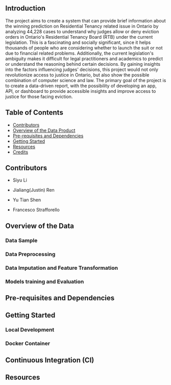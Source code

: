 ## Introduction 
The project aims to create a system that can provide brief information about the winning prediction on Residential Tenancy related issue in Ontario by analyzing 44,228 cases to understand why judges allow or deny eviction orders in Ontario's Residential Tenancy Board (RTB) under the current legislation. This is a fascinating and socially significant, since it helps thousands of people who are considering whether to launch the suit or not due to financial related problems. Additionally, the current legislation's ambiguity makes it difficult for legal practitioners and academics to predict or understand the reasoning behind certain decisions. By gaining insights into the factors influencing judges' decisions, this project would not only revolutionize access to justice in Ontario, but also show the possible combination of computer science and law.  The primary goal of the project is to create a data-driven report, with the possibility of developing an app, API, or dashboard to provide accessible insights and improve access to justice for those facing eviction.

## Table of Contents
* [Contributors](#contributors)
* [Overview of the Data Product](#overview-of-the-data-product)
* [Pre-requisites and Dependencies](#pre-requisites-and-dependencies)
* [Getting Started](#getting-started)
* [Resources](#resources)
* [Credits](#credits)

## Contributors

* Siyu Li

* Jialiang(Justin) Ren

* Yu Tian Shen

* Francesco Strafforello
 
## Overview of the Data


### Data Sample

### Data Preprocessing


### Data Imputation and Feature Transformation


### Models training and Evaluation


## Pre-requisites and Dependencies


## Getting Started 


### Local Development 


### Docker Container


## Continuous Integration (CI)



## Resources

